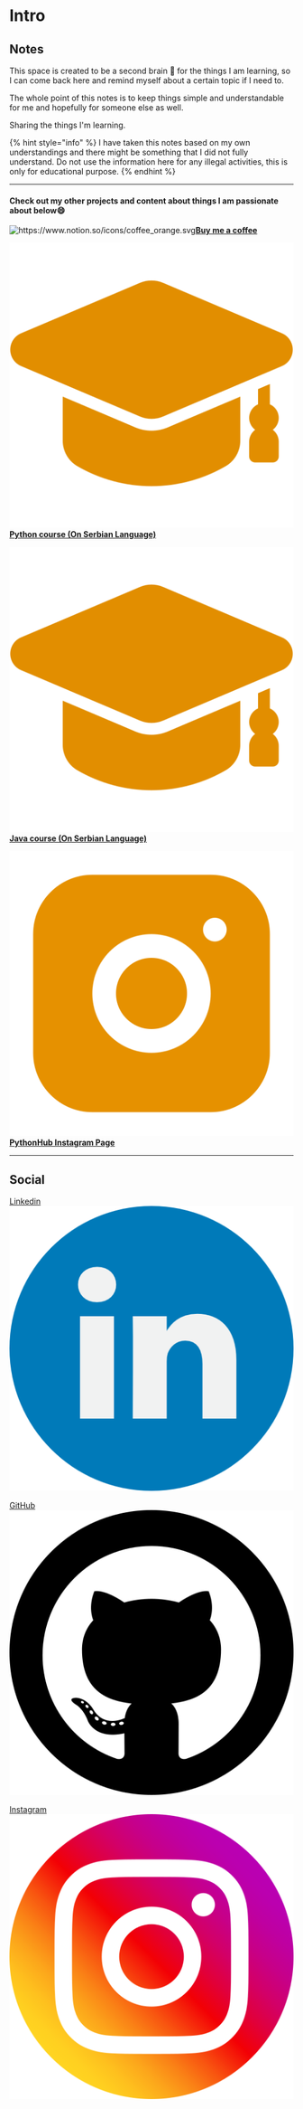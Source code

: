 # Intro

## Notes

This space is created to be a second brain :brain: for the things I am learning, so I can come back here and remind myself about a certain topic if I need to.

The whole point of this notes is to keep things simple and understandable for me and hopefully for someone else as well.

Sharing the things I'm learning.

{% hint style="info" %}
I have taken this notes based on my own understandings and there might be something that I did not fully understand. Do not use the information here for any illegal activities, this is only for educational purpose.
{% endhint %}

***

#### Check out my other projects and content about things I am passionate about below😄

<img src="https://www.notion.so/icons/coffee_orange.svg" alt="https://www.notion.so/icons/coffee_orange.svg" data-size="line">[**Buy me a coffee**](https://buymeacoffee.com/python_hub)

<img src=".gitbook/assets/graduate.png" alt="" data-size="line"> [**Python course (On Serbian Language)**](https://buymeacoffee.com/python_hub/e/231937)

<img src=".gitbook/assets/graduate.png" alt="" data-size="line"> [**Java course (On Serbian Language)**](https://buymeacoffee.com/python_hub/e/242099)

<img src=".gitbook/assets/instagram (1).png" alt="" data-size="line"> [**PythonHub Instagram Page**](https://www.instagram.com/_python_hub/)



***

## **Social**

[Linkedin](https://www.linkedin.com/in/mladen-nikolov-1b4720200/) <img src=".gitbook/assets/image (3).png" alt="" data-size="line">

[GitHub](https://github.com/batamladen) <img src=".gitbook/assets/image (7).png" alt="" data-size="line">

[Instagram](https://www.instagram.com/bata_mladen/) <img src=".gitbook/assets/image (4).png" alt="" data-size="line">

